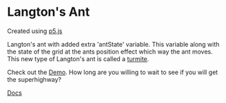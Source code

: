 # Langton's Ant

Created using [p5.js](https://p5js.org/)

Langton's ant with added extra 'antState' variable.  This variable along with the state of the grid at the ants position effect which way the ant moves.  This new type of Langton's ant is called a [turmite](https://en.wikipedia.org/wiki/Turmite).

Check out the [Demo](https://omareq.github.io/langtons-ant/). How long are you willing to wait to see if you will get the superhighway?

[Docs](https://omareq.github.io/langtons-ant/docs/)